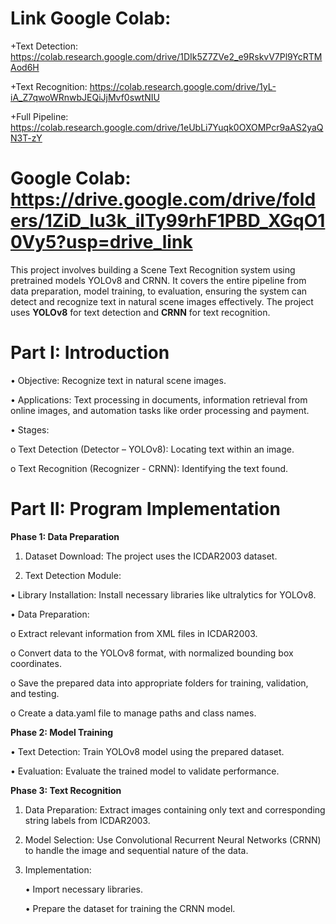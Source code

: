 # Link Google Colab: 

+Text Detection: https://colab.research.google.com/drive/1DIk5Z7ZVe2_e9RskvV7Pl9YcRTMAod6H

+Text Recognition: https://colab.research.google.com/drive/1yL-iA_Z7qwoWRnwbJEQiJjMvf0swtNIU

+Full Pipeline: https://colab.research.google.com/drive/1eUbLi7Yuqk0OXOMPcr9aAS2yaQN3T-zY

# Google Colab: https://drive.google.com/drive/folders/1ZiD_Iu3k_ilTy99rhF1PBD_XGqO10Vy5?usp=drive_link

This project involves building a Scene Text Recognition system using pretrained models YOLOv8 and CRNN. It covers the entire pipeline from data preparation, model training, to evaluation, ensuring the system can detect and recognize text in natural scene images effectively.
The project uses **YOLOv8** for text detection and **CRNN** for text recognition.

# **Part I: Introduction**

•	Objective: Recognize text in natural scene images.

•	Applications: Text processing in documents, information retrieval from online images, and automation tasks like order processing and payment.

•	Stages:

o	Text Detection (Detector – YOLOv8): Locating text within an image.

o	Text Recognition (Recognizer - CRNN): Identifying the text found.

# **Part II: Program Implementation**

**Phase 1: Data Preparation**

1.	Dataset Download: The project uses the ICDAR2003 dataset.

2.	Text Detection Module:

•	Library Installation: Install necessary libraries like ultralytics for YOLOv8.

•	Data Preparation:

o	Extract relevant information from XML files in ICDAR2003.

o	Convert data to the YOLOv8 format, with normalized bounding box coordinates.

o	Save the prepared data into appropriate folders for training, validation, and testing.

o	Create a data.yaml file to manage paths and class names.

**Phase 2: Model Training**

•	Text Detection: Train YOLOv8 model using the prepared dataset.

•	Evaluation: Evaluate the trained model to validate performance.

**Phase 3: Text Recognition**

1.	Data Preparation: Extract images containing only text and corresponding string labels from ICDAR2003.

2.	Model Selection: Use Convolutional Recurrent Neural Networks (CRNN) to handle the image and sequential nature of the data.
  
3.	Implementation:
   
    •	Import necessary libraries.
  	
    •	Prepare the dataset for training the CRNN model.


